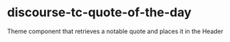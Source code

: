 # discourse-tc-quote-of-the-day
Theme component that retrieves a notable quote and places it in the Header
